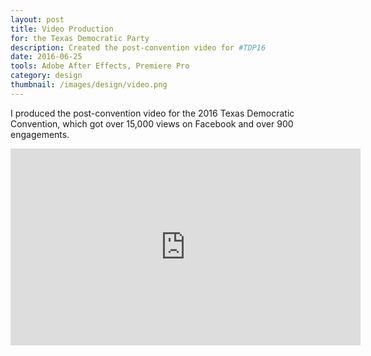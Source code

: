 ```yaml
---
layout: post
title: Video Production
for: the Texas Democratic Party
description: Created the post-convention video for #TDP16
date: 2016-06-25
tools: Adobe After Effects, Premiere Pro
category: design
thumbnail: /images/design/video.png
---
```


I produced the post-convention video for the 2016 Texas Democratic Convention, which got over 15,000 views on Facebook and over 900 engagements.

<iframe src="https://www.facebook.com/plugins/video.php?href=https%3A%2F%2Fwww.facebook.com%2FTexasDemocraticParty%2Fvideos%2F10154333917199802%2F&show_text=0&width=560" width="560" height="315" style="border:none;overflow:hidden" scrolling="no" frameborder="0" allowTransparency="true" allowFullScreen="true"></iframe>

